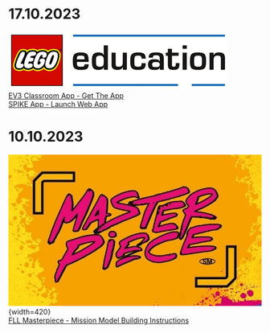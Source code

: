 # 17.10.2023
![LEgo Education](images/231017_legoedu.png)  
[EV3 Classroom App - Get The App](https://education.lego.com/en-us/downloads/mindstorms-ev3/software/)  
[SPIKE App - Launch Web App](https://education.lego.com/en-us/downloads/spike-app/software/)  

# 10.10.2023
![FLL Masterpiece](images/231010_fllmasterpiece.jpg){width=420}  
[FLL Masterpiece - Mission Model Building Instructions](https://www.firstlegoleague.org/season)
